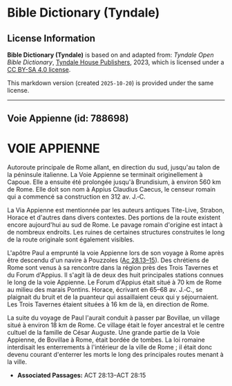 # Bible Dictionary (Tyndale)

## License Information

**Bible Dictionary (Tyndale)** is based on and adapted from: _Tyndale Open Bible Dictionary_, [Tyndale House Publishers](https://tyndaleopenresources.com/), 2023, which is licensed under a [CC BY-SA 4.0 license](https://creativecommons.org/licenses/by-sa/4.0/legalcode.en).

This markdown version (created `2025-10-20`) is provided under the same license.



--------------------------------

## Voie Appienne (id: 788698)

VOIE APPIENNE
=============

Autoroute principale de Rome allant, en direction du sud, jusqu'au talon de la péninsule italienne. La Voie Appienne se terminait originellement à Capoue. Elle a ensuite été prolongée jusqu'à Brundisium, à environ 560 km de Rome. Elle doit son nom à Appius Claudius Caecus, le censeur romain qui a commencé sa construction en 312 av. J.‑C.

La Via Appienne est mentionnée par les auteurs antiques Tite\-Live, Strabon, Horace et d'autres dans divers contextes. Des portions de la route existent encore aujourd'hui au sud de Rome. Le pavage romain d'origine est intact à de nombreux endroits. Les ruines de certaines structures construites le long de la route originale sont également visibles.

L'apôtre Paul a emprunté la voie Appienne lors de son voyage à Rome après être descendu d'un navire à Pouzzoles ([Ac 28\.13–15](https://ref.ly/Acts28:13-Acts28:15)). Des chrétiens de Rome sont venus à sa rencontre dans la région près des Trois Tavernes et du Forum d'Appius. Il s'agit là de deux des huit principales stations connues le long de la voie Appienne. Le Forum d'Appius était situé à 70 km de Rome au milieu des marais Pontins. Horace, écrivant en 65–68 av. J.‑C., se plaignait du bruit et de la puanteur qui assaillaient ceux qui y séjournaient. Les Trois Tavernes étaient situées à 16 km de là, en direction de Rome.

La suite du voyage de Paul l'aurait conduit à passer par Bovillae, un village situé à environ 18 km de Rome. Ce village était le foyer ancestral et le centre cultuel de la famille de César Auguste. Une grande partie de la Voie Appienne, de Bovillae à Rome, était bordée de tombes. La loi romaine interdisait les enterrements à l'intérieur de la ville de Rome ; il était donc devenu courant d'enterrer les morts le long des principales routes menant à la ville.

* **Associated Passages:** ACT 28:13–ACT 28:15

